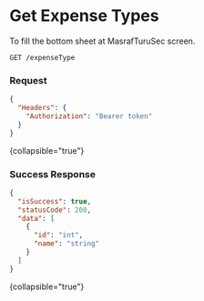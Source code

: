 # Get Expense Types

To fill the bottom sheet at MasrafTuruSec screen.

```HTTP
GET /expenseType
```

### Request

```json
{
  "Headers": {
    "Authorization": "Bearer token"
  }
}
```
{collapsible="true"}

### Success Response

```json
{
  "isSuccess": true,
  "statusCode": 200,
  "data": [
    {
      "id": "int",
      "name": "string"
    }
  ]
}
```
{collapsible="true"}